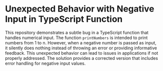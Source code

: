 # Unexpected Behavior with Negative Input in TypeScript Function

This repository demonstrates a subtle bug in a TypeScript function that handles numerical input. The function `printNumbers` is intended to print numbers from 1 to n. However, when a negative number is passed as input, it silently does nothing instead of throwing an error or providing informative feedback. This unexpected behavior can lead to issues in applications if not properly addressed.  The solution provides a corrected version that includes error handling for negative input values.